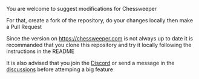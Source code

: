 You are welcome to suggest modifications for Chessweeper

For that, create a fork of the repository, do your changes locally then make a Pull Request

Since the version on https://chessweeper.com is not always up to date it is recommanded that you clone this repository and try it locally following the instructions in the README

It is also advised that you join the [Discord](https://discord.gg/VjJ95N2mV9) or send a message in the [discussions](https://github.com/Chessweeper/Chessweeper/discussions) before attemping a big feature
